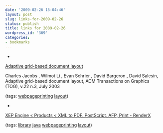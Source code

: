 ```yaml
---
date: '2009-02-26 15:04:46'
layout: post
slug: links-for-2009-02-26
status: publish
title: links for 2009-02-26
wordpress_id: '369'
categories:
- bookmarks
---
```


  *


[Adaptive grid-based document layout](http://portal.acm.org/citation.cfm?id=882353&dl=GUIDE&coll=GUIDE&CFID=24406314&CFTOKEN=61545726)


Charles Jacobs , Wilmot Li , Evan Schrier , David Bargeron , David Salesin, Adaptive grid-based document layout, ACM Transactions on Graphics (TOG), v.22 n.3, July 2003


(tags: [webpageprinting](http://delicious.com/eob/webpageprinting) [layout](http://delicious.com/eob/layout))


  *


[XEP Engine < Products < XML to PDF, PostScript, AFP, Print - RenderX](http://www.renderx.com/tools/xep.html)


(tags: [library](http://delicious.com/eob/library) [java](http://delicious.com/eob/java) [webpageprinting](http://delicious.com/eob/webpageprinting) [layout](http://delicious.com/eob/layout))



